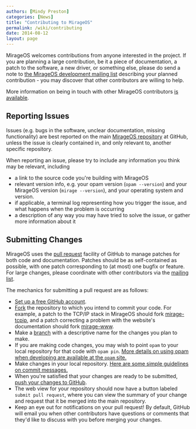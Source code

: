 ```yaml
---
authors: [Mindy Preston]
categories: [News]
title: "Contributing to MirageOS"
permalink: /wiki/contributing
date: 2014-08-12
layout: page
---
```


MirageOS welcomes contributions from anyone interested in the project.  If you are planning a large contribution, be it a piece of documentation, a patch to the software, a new driver, or something else, please do send a note to [the MirageOS development mailing list](http://lists.xenproject.org/cgi-bin/mailman/listinfo/mirageos-devel) describing your planned contribution - you may discover that other contributors are willing to help.

More information on being in touch with other MirageOS contributors [is available](http://www.openmirage.org/community).

## Reporting Issues

Issues (e.g. bugs in the software, unclear documentation, missing functionality) are best reported on the main [MirageOS repository](http://www.github.com/mirage/mirage/issues) at GitHub, unless the issue is clearly contained in, and only relevant to, another specific repository.

When reporting an issue, please try to include any information you think may be relevant, including

* a link to the source code you're building with MirageOS
* relevant version info, e.g. your opam version (`opam --version`) and your MirageOS version (`mirage --version`), and your operating system and version.
* if applicable, a terminal log representing how you trigger the issue, and what happens when the problem is occurring
* a description of any way you may have tried to solve the issue, or gather more information about it

## Submitting Changes

MirageOS uses the [pull request](https://help.github.com/articles/using-pull-requests) facility of GitHub to manage patches for both code and documentation.  Patches should be as self-contained as possible, with one patch corresponding to (at most) one bugfix or feature.  For large changes, please coordinate with other contributors via the [mailing list](https://lists.xenproject.org/cgi-bin/mailman/listinfo/mirageos-devel).

The mechanics for submitting a pull request are as follows:

* [Set up a free GitHub account](https://github.com/signup).
* [Fork](https://help.github.com/articles/fork-a-repo) the repository to which you intend to commit your code.  For example, a patch to the TCP/IP stack in MirageOS should fork [mirage-tcpip](http://www.github.com/mirage/mirage-tcpip), and a patch correcting a problem with the website's documentation should fork [mirage-www](http://www.github.com/mirage/mirage-www).
* Make a [branch](https://github.com/blog/1377-create-and-delete-branches) with a descriptive name for the changes you plan to make.
* If you are making code changes, you may wish to point `opam` to your local repository for that code with `opam pin`.  [More details on using opam when developing are available at the `opam` site.](https://opam.ocaml.org/doc/Packaging.html)
* Make changes in your local repository.  [Here are some simple guidelines on commit messages.](https://wiki.gnome.org/Git/CommitMessages)
* When you're satisfied that your changes are ready to be submitted, [push your changes to GitHub](https://help.github.com/articles/pushing-to-a-remote).
* The web view for your repository should now have a button labeled `submit pull request`, where you can view the summary of your change and request that it be merged into the main repository.
* Keep an eye out for notifications on your pull request!  By default, GitHub will email you when other contributors have questions or comments that they'd like to discuss with you before merging your changes.
